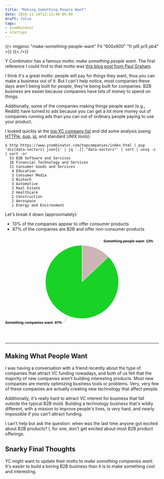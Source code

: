```yaml
---
title: "Making Something People Want"
date: 2019-11-14T12:11:40-05:00
draft: false
tags:
- ycombinator
- startups
---
```


{{< imgproc "make-something-people-want" Fit "600x600" "fr pl5 pr5 pb4" >}}
{{< />}}

Y&nbsp;Combinator has a famous motto: _make something people want_. The first reference I could find to that motto was [this blog post from Paul Graham](http://www.paulgraham.com/good.html).

I think it's a great motto: people will pay for things they want, thus you can make a business out of it. But I can't help notice, most companies these days aren't being built for _people_, they're being built for companies. B2B business are easier because companies have lots of money to spend on things.

Additionally, some of the companies making things people want (e.g., Reddit) have turned to ads because you can get a lot more money out of companies running ads than you can out of ordinary people paying to use your product.

I looked quickly at the [top YC company list](https://www.ycombinator.com/topcompanies/) and did some analysis (using [HTTPie](https://httpie.org/), [pup](https://github.com/ericchiang/pup), [jq](https://github.com/stedolan/jq), and standard UNIX tools):

```shell
$ http https://www.ycombinator.com/topcompanies/index.html | pup 'div[data-sectors] json{}' | jq '.[]."data-sectors"' | sort | uniq -c | sort -nr
  53 B2B Software and Services
  16 Financial Technology and Services
  11 Consumer Goods and Services
   4 Education
   3 Consumer Media
   3 Biotech
   3 Automotive
   2 Real Estate
   2 Healthcare
   2 Construction
   2 Aerospace
   1 Energy and Environment
```

Let's break it down (approximately):

* 13% of the companies appear to offer consumer products
* 87% of the companies are B2B and offer non-consumer products

<svg xmlns:xlink="http://www.w3.org/1999/xlink" version="1.1" style="font-family:'lucida grande', 'lucida sans unicode', arial, helvetica, sans-serif;font-size:16px; width:100%;" xmlns="http://www.w3.org/2000/svg" width="600" height="400" viewBox="0 0 600 400"><defs><linearGradient x1="0" y1="0" x2="0" y2="1" id="highcharts-38"><stop offset="0" stop-color="rgb(96,96,96)" stop-opacity="0.8"></stop><stop offset="1" stop-color="rgb(16,16,16)" stop-opacity="0.8"></stop></linearGradient><clipPath id="highcharts-39"><rect x="1" y="1" width="578" height="335"></rect></clipPath></defs><g class="highcharts-series-group"><g class="highcharts-series highcharts-series-0" transform="translate(10,10) scale(1 1)"><path fill="#cdb5b5" d="M 289.9709765684734 26.50000295564766 A 142.5 142.5 0 0 1 393.77869490353294 71.34636471631266 L 290 169 A 0 0 0 0 0 290 169 Z" stroke="#FFFFFF" stroke-width="1" stroke-linejoin="round" transform="translate(0,0)"></path><path fill="#18d225" d="M 393.8762966331979 71.45019222073333 A 142.5 142.5 0 1 1 289.8020703588248 26.500137460216678 L 290 169 A 0 0 0 1 0 290 169 Z" stroke="#FFFFFF" stroke-width="1" stroke-linejoin="round" transform="translate(0,0)"></path></g><g class="highcharts-markers highcharts-series-0" transform="translate(10,10) scale(1 1)"></g></g><g class="highcharts-data-labels highcharts-series-0" transform="translate(10,10) scale(1 1)" opacity="1"><path fill="none" d="M 363.50801113449967 10.187327069513266 C 358.50801113449967 10.187327069513266 355.33082800942145 17.52936407498511 350.96220121243886 27.624664957508905 L 346.59357441545626 37.7199658400327" stroke="#cdb5b5" stroke-width="1"></path><path fill="none" d="M 216.4919888655004 326.81267293048677 C 221.4919888655004 326.81267293048677 224.6691719905786 319.47063592501496 229.0377987875612 309.37533504249114 L 233.4064255845438 299.28003415996733" stroke="#18d225" stroke-width="1"></path><g style="cursor:pointer;" transform="translate(369,0)"><text x="5" style="font-size: 14px; font-weight: bold; font-family: 'arial', sans-serif; color: rgb(0, 0, 0); fill: rgb(0, 0, 0); text-rendering: geometricprecision; text-shadow: none;" y="15"><tspan>Something people want: 13%</tspan></text></g><g style="cursor:pointer;" transform="translate(-10,317)"><text x="0" style="font-size: 14px; font-weight: bold; font-family: 'arial', sans-serif; color: rgb(0, 0, 0); fill: rgb(0, 0, 0); text-rendering: geometricprecision; text-shadow: none;" y="15"><tspan>Something companies want: 87%</tspan></text></g></g></svg>

-----------

## Making What People Want

I was having a conversation with a friend recently about the type of companies that attract VC funding nowadays, and both of us felt that the majority of new companies aren't building interesting products. Most new companies are merely optimizing business tools or problems. Very, very few of these companies are actually creating new technology that affect people.

Additionally, it's really hard to attract VC interest for business that fall outside the typical B2B mold. Building a technology business that's wildly different, with a mission to improve people's lives, is _very_ hard, and nearly impossible if you can't attract funding.

I can't help but ask the question: when was the last time anyone got excited about B2B products? I, for one, don't get excited about most B2B product offerings.

## Snarky Final Thoughts

YC might want to update their motto to _make something companies want_. It's easier to build a boring B2B business than it is to make something cool and interesting.
